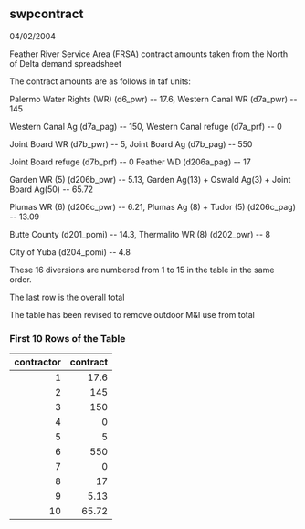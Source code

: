 ## swpcontract
04/02/2004

Feather River Service Area (FRSA) contract amounts taken from the North of Delta demand spreadsheet

The contract amounts are as follows in taf units:

Palermo Water Rights (WR) (d6_pwr)  --  17.6,    Western Canal WR (d7a_pwr)                        -- 145

Western Canal Ag (d7a_pag)          -- 150,      Western Canal refuge (d7a_prf)                    --   0

Joint Board WR (d7b_pwr)            --   5,      Joint Board Ag (d7b_pag)                          -- 550

Joint Board refuge   (d7b_prf)      --   0       Feather WD (d206a_pag)                            --  17

Garden WR (5) (d206b_pwr)           --   5.13,   Garden Ag(13) + Oswald Ag(3) + Joint Board Ag(50) --  65.72

Plumas WR (6) (d206c_pwr)           --   6.21,   Plumas Ag (8) + Tudor (5) (d206c_pag)             --  13.09

Butte County (d201_pomi)            --   14.3,    Thermalito WR (8) (d202_pwr)                      --   8

City of Yuba (d204_pomi)            --   4.8



These 16 diversions are numbered from 1 to 15 in the table in the same order.

The last row is the overall total



The table has been revised to remove outdoor M&I use from total

### First 10 Rows of the Table
|   contractor |   contract |
|-------------:|-----------:|
|            1 |      17.6  |
|            2 |     145    |
|            3 |     150    |
|            4 |       0    |
|            5 |       5    |
|            6 |     550    |
|            7 |       0    |
|            8 |      17    |
|            9 |       5.13 |
|           10 |      65.72 |